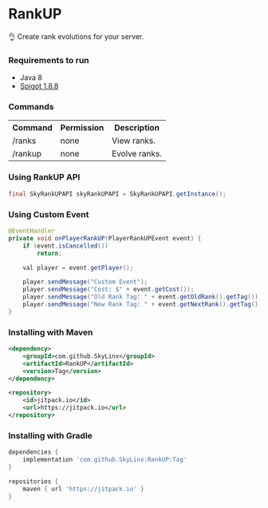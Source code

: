 # RankUP
👌 Create rank evolutions for your server.

### <h3>Requirements to run
* Java 8
* [Spigot 1.8.8](https://cdn.getbukkit.org/spigot/spigot-1.8.8-R0.1-SNAPSHOT-latest.jar)

### Commands
<table>
 <tr>
  <th>Command</th>
  <th>Permission</th>
  <th>Description</th>
 </tr>
 <tr>
  <td>/ranks <new delay></td>
  <td>none</td>
  <td>View ranks.</td>
 </tr>
 <tr>
  <td>/rankup <new delay></td>
  <td>none</td>
  <td>Evolve ranks.</td>
 </tr>
</table>

<h3>Using RankUP API</h3>

```java
final SkyRankUPAPI skyRankUPAPI = SkyRankUPAPI.getInstance();
```

<h3>Using Custom Event</h3>

```java
@EventHandler
private void onPlayerRankUP(PlayerRankUPEvent event) {
    if (event.isCancelled())
        return;

    val player = event.getPlayer();

    player.sendMessage("Custom Event");
    player.sendMessage("Cost: $" + event.getCost());
    player.sendMessage("Old Rank Tag: " + event.getOldRank().getTag());
    player.sendMessage("New Rank Tag: " + event.getNextRank().getTag());
}
```

<h3>Installing with Maven</h3>

```xml
<dependency>
    <groupId>com.github.SkyLinx</groupId>
    <artifactId>RankUP</artifactId>
    <version>Tag</version>
</dependency>
```

```xml
<repository>
    <id>jitpack.io</id>
    <url>https://jitpack.io</url>
</repository>
```

<h3>Installing with Gradle</h3>

```gradle
dependencies {
    implementation 'com.github.SkyLinx:RankUP:Tag'
}
```

```gradle
repositories {
    maven { url 'https://jitpack.io' }
}
```
